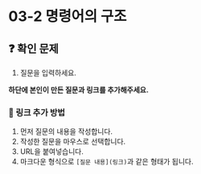 # 03-2 명령어의 구조

## ❓ 확인 문제
1. 질문을 입력하세요.

**하단에 본인이 만든 질문과 링크를 추가해주세요.**
### 🔗 링크 추가 방법
1. 먼저 질문의 내용을 작성합니다.
2. 작성한 질문을 마우스로 선택합니다.
3. URL을 붙여넣습니다.
4. 마크다운 형식으로 `[질문 내용](링크)`과 같은 형태가 됩니다.
